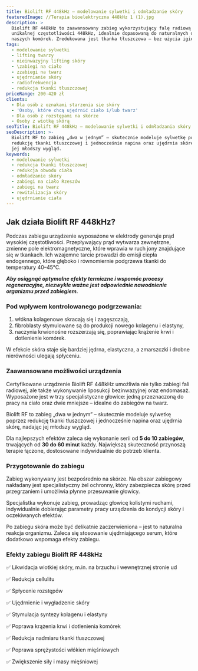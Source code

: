 ```yaml
---
title: Biolift RF 448kHz – modelowanie sylwetki i odmładzanie skóry
featuredImage: //Terapia bioelektryczna 448kHz 1 (1).jpg
description: >
  Biolift RF 448kHz to zaawansowany zabieg wykorzystujący falę radiową o
  unikalnej częstotliwości 448kHz, idealnie dopasowaną do naturalnych drgań
  naszych komórek. Zredukowana jest tkanka tłuszczowa – bez użycia igieł. 
tags:
  - modelowanie sylwetki
  - lifting twarzy
  - nieinwazyjny lifting skóry
  - \zabiegi na ciało
  - zzabiegi na twarz
  - ujędrnianie skóry
  - radiofrekwencja
  - redukcja tkanki tłuszczowej
priceRange: 200-420 zł
clients:
  - Dla osób z oznakami starzenia sie skóry
  - 'Osoby, które chcą ujędrnić ciało i/lub twarz'
  - Dla osób z rozstępami na skórze
  - Osoby z wiotką skórą
seoTitle: Biolift RF 448kHz – modelowanie sylwetki i odmładzania skóry
seoDescription: >-
  Biolift RF to zabieg „dwa w jednym” – skutecznie modeluje sylwetkę poprzez
  redukcję tkanki tłuszczowej i jednocześnie napina oraz ujędrnia skórę, nadając
  jej młodszy wygląd.
keywords:
  - modelowanie sylwetki
  - redukcja tkanki tłuszczowej
  - redukcja obwodu ciała
  - odmładzanie skóry
  - zabiegi na ciało Rzeszów
  - zabiegi na twarz
  - rewitalizacja skóry
  - ujędrnianie ciała
---
```


## Jak działa Biolift RF 448kHz?

Podczas zabiegu urządzenie wyposażone w elektrody generuje prąd wysokiej częstotliwości. Przepływający prąd wytwarza zewnętrzne, zmienne pole elektromagnetyczne, które wprawia w ruch jony znajdujące się w tkankach. Ich wzajemne tarcie prowadzi do emisji ciepła endogennego, które głęboko i równomiernie podgrzewa tkanki do temperatury 40–45°C.

***Aby osiągnąć optymalne efekty termiczne i wspomóc procesy regeneracyjne, niezwykle ważne jest odpowiednie nawodnienie organizmu przed zabiegiem.***

### Pod wpływem kontrolowanego podgrzewania:

1. włókna kolagenowe skracają się i zagęszczają,
2. fibroblasty stymulowane są do produkcji nowego kolagenu i elastyny,
3. naczynia krwionośne rozszerzają się, poprawiając krążenie krwi i dotlenienie komórek.

W efekcie skóra staje się bardziej jędrna, elastyczna, a zmarszczki i drobne nierówności ulegają spłyceniu.

### Zaawansowane możliwości urządzenia

Certyfikowane urządzenie Biolift RF 448kHz umożliwia nie tylko zabiegi fali radiowej, ale także wykonywanie liposukcji bezinwazyjnej oraz endomasaż. Wyposażone jest w trzy specjalistyczne głowice: jedną przeznaczoną do pracy na ciało oraz dwie mniejsze – idealne do zabiegów na twarz.

Biolift RF to zabieg „dwa w jednym” – skutecznie modeluje sylwetkę poprzez redukcję tkanki tłuszczowej i jednocześnie napina oraz ujędrnia skórę, nadając jej młodszy wygląd.

Dla najlepszych efektów zaleca się wykonanie serii od **5 do 10 zabiegów**, trwających od **30 do 60 minu**t każdy. Największą skuteczność przynoszą terapie łączone, dostosowane indywidualnie do potrzeb klienta.

### Przygotowanie do zabiegu

Zabieg wykonywany jest bezpośrednio na skórze. Na obszar zabiegowy nakładany jest specjalistyczny żel ochronny, który zabezpiecza skórę przed przegrzaniem i umożliwia płynne przesuwanie głowicy.

Specjalistka wykonuje zabieg, prowadząc głowicę kolistymi ruchami, indywidualnie dobierając parametry pracy urządzenia do kondycji skóry i oczekiwanych efektów.

Po zabiegu skóra może być delikatnie zaczerwieniona – jest to naturalna reakcja organizmu. Zaleca się stosowanie ujędrniającego serum, które dodatkowo wspomaga efekty zabiegu.

### Efekty zabiegu Biolift RF 448kHz

✅ Likwidacja wiotkiej skóry, m.in. na brzuchu i wewnętrznej stronie ud

✅ Redukcja cellulitu

✅ Spłycenie rozstępów

✅ Ujędrnienie i wygładzenie skóry

✅ Stymulacja syntezy kolagenu i elastyny

✅ Poprawa krążenia krwi i dotlenienia komórek

✅ Redukcja nadmiaru tkanki tłuszczowej

✅ Poprawa sprężystości włókien mięśniowych

✅ Zwiększenie siły i masy mięśniowej
